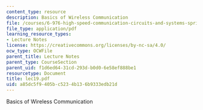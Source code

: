 ```yaml
---
content_type: resource
description: Basics of Wireless Communication
file: /courses/6-976-high-speed-communication-circuits-and-systems-spring-2003/a85dc5f9405bc5234b136b9333edb21d_lec19.pdf
file_type: application/pdf
learning_resource_types:
- Lecture Notes
license: https://creativecommons.org/licenses/by-nc-sa/4.0/
ocw_type: OCWFile
parent_title: Lecture Notes
parent_type: CourseSection
parent_uid: f1d6ed64-31cd-293d-b0d0-6e58ef888be1
resourcetype: Document
title: lec19.pdf
uid: a85dc5f9-405b-c523-4b13-6b9333edb21d
---
```

Basics of Wireless Communication